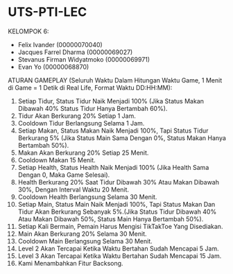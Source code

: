 # UTS-PTI-LEC
KELOMPOK 6:
- Felix Ivander (00000070040)
- Jacques Farrel Dharma (00000069027)
- Stevanus Firman Widyatmoko (00000069971)
- Evan Yo (00000068870)


ATURAN GAMEPLAY (Seluruh Waktu Dalam Hitungan Waktu Game, 1 Menit di Game = 1 Detik di Real Life, Format Waktu DD:HH:MM):
1. Setiap Tidur, Status Tidur Naik Menjadi 100% (Jika Status Makan Dibawah 40% Status Tidur Hanya Bertambah 60%).
2. Tidur Akan Berkurang 20% Setiap 1 Jam.
3. Cooldown Tidur Berlangsung Selama 1 Jam.
4. Setiap Makan, Status Makan Naik Menjadi 100%, Tapi Status Tidur Berkurang 5% (Jika Status Main Sama Dengan 0%, Status Makan Hanya Bertambah 50%).
5. Makan Akan Berkurang 20% Setiap 25 Menit.
6. Cooldown Makan 15 Menit. 
7. Setiap Health, Status Health Naik Menjadi 100% (Jika Health Sama Dengan 0, Maka Game Selesai).
8. Health Berkurang 20% Saat Tidur Dibawah 30% Atau Makan Dibawah 30%, Dengan Interval Waktu 20 Menit.
9. Cooldown Health Berlangsung Selama 30 Menit. 
10. Setiap Main, Status Main Naik Menjadi 100%, Tapi Status Makan Dan Tidur Akan Berkurang Sebanyak 5%.(Jika Status Tidur Dibawah 40% Atau Makan Dibawah 50%, Status Main Hanya Bertambah 50%).
11. Setiap Kali Bermain, Pemain Harus Mengisi TikTakToe Yang Disediakan.
12. Main Akan Berkurang 20% Selama 30 Menit.
13. Cooldown Main Berlangsung Selama 30 Menit.
14. Level 2 Akan Tercapai Ketika Waktu Bertahan Sudah Mencapai 5 Jam.
15. Level 3 Akan Tercapai Ketika Waktu Bertahan Sudah Mencapai 15 Jam.
16. Kami Menambahkan Fitur Backsong.
